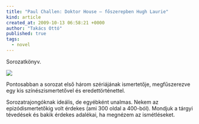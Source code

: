 ```yaml
---
title: "Paul Challen: Doktor House – főszerepben Hugh Laurie"
kind: article
created_at: 2009-10-13 06:58:21 +0000
author: "Takács Ottó"
published: true
tags: 
  - novel
---
```

Sorozatkönyv.

<img src="http://moly.hu/system/covers/normal/covers_2850.jpg?1233417419"/>

Pontosabban a sorozat első három szériájának ismertetője, megfűszerezve egy kis színészismertetővel és eredettörténettel.

Sorozatrajongóknak ideális, de egyébként unalmas. Nekem az epizódismertetőkig volt érdekes (ami 300 oldal a 400-ból). Mondjuk a tárgyi tévedések és bakik érdekes adalékai, ha megnézem az ismétléseket.



<div class='old-comments'></div>